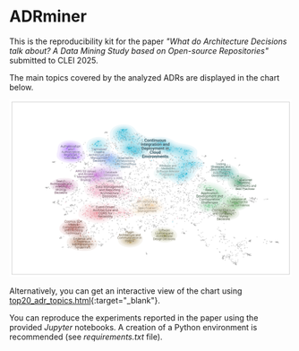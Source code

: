 # ADRminer

This is the reproducibility kit for the paper *"What do Architecture Decisions talk about? A Data Mining Study based on Open-source Repositories"* submitted to CLEI 2025.

The main topics covered by the analyzed ADRs are displayed in the chart below.

![image](https://github.com/tommantonela/ADRminer/blob/main/adr-topics.png)

Alternatively, you can get an interactive view of the chart using [top20_adr_topics.html](https://htmlpreview.github.io/?https://github.com/tommantonela/ADRminer/blob/main/top20_adr_topics.html){:target="_blank"}.

You can reproduce the experiments reported in the paper using the provided *Jupyter* notebooks. A creation of a Python environment is recommended (see *requirements.txt* file).


